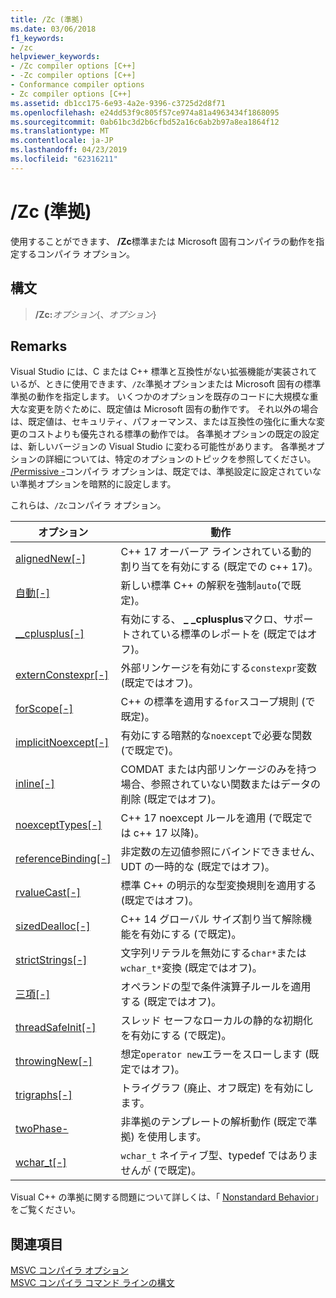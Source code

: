 ```yaml
---
title: /Zc (準拠)
ms.date: 03/06/2018
f1_keywords:
- /zc
helpviewer_keywords:
- /Zc compiler options [C++]
- -Zc compiler options [C++]
- Conformance compiler options
- Zc compiler options [C++]
ms.assetid: db1cc175-6e93-4a2e-9396-c3725d2d8f71
ms.openlocfilehash: e24dd53f9c805f57ce974a81a4963434f1868095
ms.sourcegitcommit: 0ab61bc3d2b6cfbd52a16c6ab2b97a8ea1864f12
ms.translationtype: MT
ms.contentlocale: ja-JP
ms.lasthandoff: 04/23/2019
ms.locfileid: "62316211"
---
```

# <a name="zc-conformance"></a>/Zc (準拠)

使用することができます、 **/Zc**標準または Microsoft 固有コンパイラの動作を指定するコンパイラ オプション。

## <a name="syntax"></a>構文

> **/Zc:**_オプション_{、_オプション_}

## <a name="remarks"></a>Remarks

Visual Studio には、C または C++ 標準と互換性がない拡張機能が実装されているが、ときに使用できます、`/Zc`準拠オプションまたは Microsoft 固有の標準準拠の動作を指定します。 いくつかのオプションを既存のコードに大規模な重大な変更を防ぐために、既定値は Microsoft 固有の動作です。 それ以外の場合は、既定値は、セキュリティ、パフォーマンス、または互換性の強化に重大な変更のコストよりも優先される標準の動作では。 各準拠オプションの既定の設定は、新しいバージョンの Visual Studio に変わる可能性があります。 各準拠オプションの詳細については、特定のオプションのトピックを参照してください。 [/Permissive -](permissive-standards-conformance.md)コンパイラ オプションは、既定では、準拠設定に設定されていない準拠オプションを暗黙的に設定します。

これらは、`/Zc`コンパイラ オプション。

|オプション|動作|
|---|---|
|[alignedNew\[-\]](zc-alignednew.md)|C++ 17 オーバーア ラインされている動的割り当てを有効にする (既定での c++ 17)。|
|[自動\[-\]](zc-auto-deduce-variable-type.md)|新しい標準 C++ の解釈を強制`auto`(で既定)。|
|[__cplusplus\[-\]](zc-cplusplus.md)|有効にする、 **_ _cplusplus**マクロ、サポートされている標準のレポートを (既定ではオフ)。|
|[externConstexpr\[-\]](zc-externconstexpr.md)|外部リンケージを有効にする`constexpr`変数 (既定ではオフ)。|
|[forScope\[-\]](zc-forscope-force-conformance-in-for-loop-scope.md)|C++ の標準を適用する`for`スコープ規則 (で既定)。|
|[implicitNoexcept\[-\]](zc-implicitnoexcept-implicit-exception-specifiers.md)|有効にする暗黙的な`noexcept`で必要な関数 (で既定で)。|
|[inline\[-\]](zc-inline-remove-unreferenced-comdat.md)|COMDAT または内部リンケージのみを持つ場合、参照されていない関数またはデータの削除 (既定ではオフ)。|
|[noexceptTypes\[-\]](zc-noexcepttypes.md)|C++ 17 noexcept ルールを適用 (で既定では c++ 17 以降)。|
|[referenceBinding\[-\]](zc-referencebinding-enforce-reference-binding-rules.md)|非定数の左辺値参照にバインドできません、UDT の一時的な (既定ではオフ)。|
|[rvalueCast\[-\]](zc-rvaluecast-enforce-type-conversion-rules.md)|標準 C++ の明示的な型変換規則を適用する (既定ではオフ)。|
|[sizedDealloc\[-\]](zc-sizeddealloc-enable-global-sized-dealloc-functions.md)|C++ 14 グローバル サイズ割り当て解除機能を有効にする (で既定)。|
|[strictStrings\[-\]](zc-strictstrings-disable-string-literal-type-conversion.md)|文字列リテラルを無効にする`char*`または`wchar_t*`変換 (既定ではオフ)。|
|[三項\[-\]](zc-ternary.md)|オペランドの型で条件演算子ルールを適用する (既定ではオフ)。|
|[threadSafeInit\[-\]](zc-threadsafeinit-thread-safe-local-static-initialization.md)|スレッド セーフなローカルの静的な初期化を有効にする (で既定)。|
|[throwingNew\[-\]](zc-throwingnew-assume-operator-new-throws.md)|想定`operator new`エラーをスローします (既定ではオフ)。|
|[trigraphs\[-\]](zc-trigraphs-trigraphs-substitution.md)|トライグラフ (廃止、オフ既定) を有効にします。|
|[twoPhase-](zc-twophase.md)|非準拠のテンプレートの解析動作 (既定で準拠) を使用します。|
|[wchar_t\[-\]](zc-wchar-t-wchar-t-is-native-type.md)|`wchar_t` ネイティブ型、typedef ではありませんが (で既定)。|

Visual C++ の準拠に関する問題について詳しくは、「 [Nonstandard Behavior](../../cpp/nonstandard-behavior.md)」をご覧ください。

## <a name="see-also"></a>関連項目

[MSVC コンパイラ オプション](compiler-options.md)<br/>
[MSVC コンパイラ コマンド ラインの構文](compiler-command-line-syntax.md)
